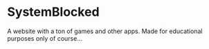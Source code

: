 # SystemBlocked
A website with a ton of games and other apps. Made for educational purposes only of course...
